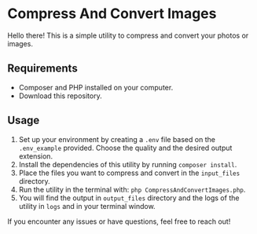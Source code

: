 # Compress And Convert Images
Hello there! This is a simple utility to compress and convert your photos or images.

## Requirements
- Composer and PHP installed on your computer.
- Download this repository.

## Usage
1. Set up your environment by creating a `.env` file based on the `.env_example` provided. Choose the quality and the desired output extension.
2. Install the dependencies of this utility by running `composer install`.
3. Place the files you want to compress and convert in the `input_files` directory.
4. Run the utility in the terminal with: `php CompressAndConvertImages.php`.
5. You will find the output in `output_files` directory and the logs of the utility in `logs` and in your terminal window.

If you encounter any issues or have questions, feel free to reach out!
